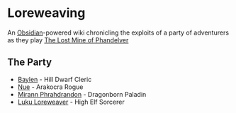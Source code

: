 # Loreweaving
An [Obsidian](https://obsidian.md/)-powered wiki chronicling the exploits of a party of adventurers as they play [The Lost Mine of Phandelver](https://www.dndbeyond.com/marketplace/adventures/lost-mine-of-phandelver)

## The Party
- [Baylen](https://www.dndbeyond.com/characters/34028398/ykEq6X) - Hill Dwarf Cleric
- [Nue](https://www.dndbeyond.com/characters/34839117) - Arakocra Rogue
- [Mirann Phrahdrandon](https://www.dndbeyond.com/characters/34047901/jlQkJ1) - Dragonborn Paladin
- [Luku Loreweaver](https://www.dndbeyond.com/profile/polychromica/characters/34572160) - High Elf Sorcerer
